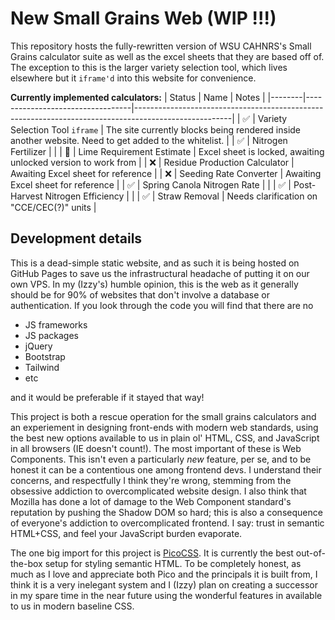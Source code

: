 # New Small Grains Web (WIP !!!)
This repository hosts the fully-rewritten version of WSU CAHNRS's Small Grains calculator suite as well as the excel sheets that they are based off of. 
The exception to this is the larger variety selection tool, which lives elsewhere but it `iframe'd` into this website for convenience.  

**Currently implemented calculators:**
| Status | Name                             | Notes                                                                                                |
|--------|----------------------------------|------------------------------------------------------------------------------------------------------|
| ✅      | Variety Selection Tool `iframe`  | The site currently blocks being rendered inside another website. Need to get added to the whitelist. |
| ✅      | Nitrogen Fertilizer              |                                                                                                      |
| 🚧      | Lime Requirement Estimate        | Excel sheet is locked, awaiting unlocked version to work from                                        |
| ❌      | Residue Production Calculator    | Awaiting Excel sheet for reference                                                                   |
| ❌      | Seeding Rate Converter           | Awaiting Excel sheet for reference                                                                   |
| ✅      | Spring Canola Nitrogen Rate      |                                                                                                      |
| ✅      | Post-Harvest Nitrogen Efficiency |                                                                                                      |
| ✅      | Straw Removal                    | Needs clarification on "CCE/CEC(?)" units                                                            |

## Development details
This is a dead-simple static website, and as such it is being hosted on GitHub Pages to save us the infrastructural headache of putting it on our own VPS.
In my (Izzy's) humble opinion, this is the web as it generally should be for 90% of websites that don't involve a database or authentication. If you look
through the code you will find that there are no
- JS frameworks
- JS packages
- jQuery
- Bootstrap
- Tailwind
- etc

and it would be preferable if it stayed that way!  

This project is both a rescue operation for the small grains calculators and an experiement in designing front-ends with modern web standards, using the
best new options available to us in plain ol' HTML, CSS, and JavaScript in all browsers (IE doesn't count!). The most important of these is Web Components.
This isn't even a particularly _new_ feature, per se, and to be honest it can be a contentious one among frontend devs. I understand their concerns, and
respectfully I think they're wrong, stemming from the obsessive addiction to overcomplicated website design. I also think that Mozilla has done a lot of
damage to the Web Component standard's reputation by pushing the Shadow DOM so hard; this is also a consequence of everyone's addiction to overcomplicated
frontend. I say: trust in semantic HTML+CSS, and feel your JavaScript burden evaporate.  

The one big import for this project is [PicoCSS](https://picocss.com/). It is currently the best out-of-the-box setup for styling semantic HTML.
To be completely honest, as much as I love and appreciate both Pico and the principals it is built from, I think it is a very inelegant system and I (Izzy)
plan on creating a successor in my spare time in the near future using the wonderful features in available to us in modern baseline CSS.
